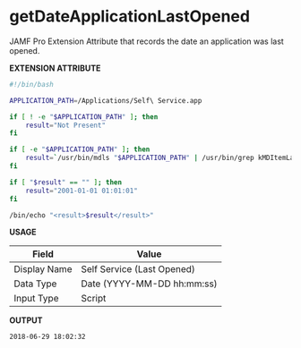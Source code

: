 # getDateApplicationLastOpened

JAMF Pro Extension Attribute that records the date an application was last opened.

**EXTENSION ATTRIBUTE**
```bash
#!/bin/bash

APPLICATION_PATH=/Applications/Self\ Service.app

if [ ! -e "$APPLICATION_PATH" ]; then
    result="Not Present"
fi

if [ -e "$APPLICATION_PATH" ]; then
    result=`/usr/bin/mdls "$APPLICATION_PATH" | /usr/bin/grep kMDItemLastUsedDate | /usr/bin/awk '{ $1 = $1 } { print }' | /usr/bin/cut -c 23-41`
fi

if [ "$result" == "" ]; then
    result="2001-01-01 01:01:01"
fi

/bin/echo "<result>$result</result>"
```

**USAGE**

| Field                 | Value
|-----------------------|-------------------------------|
| Display Name          | Self Service (Last Opened)    |
| Data Type             | Date (YYYY-MM-DD hh:mm:ss)    |
| Input Type            | Script                        |

**OUTPUT**
```bash
2018-06-29 18:02:32
```
